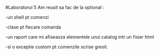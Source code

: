 #Laboratorul 5
  Am reusit sa fac de la optional :

   -un shell pt comenzi

   -clase pt fiecare comanda

   -un raport  care mi afiseasza elementele unui catalog intr un fisier html
   
   -si o exceptie custom pt comenzile scrise gresit.
  